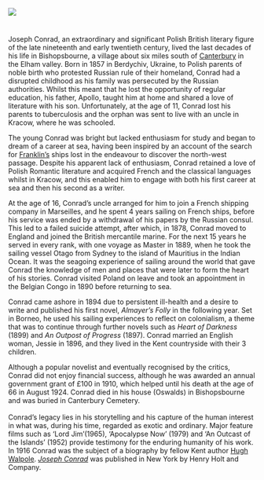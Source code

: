 <a href="https://juncture-digital.org"><img src="https://juncture-digital.org/images/ve-button.png"/></a>

<param author="Martin Watts" banner="https://stor.artstor.org/stor/977ef46e-5678-49cc-ba76-03b5e75bed20" layout="vtl" title="Joseph Conrad (1857-1924)" ve-config/> 

<param aliases="Bishopsbourne" eid="Q866348" ve-entity/>
<param aliases="Canterbury" eid="Q29303" ve-entity/>
<param aliases="Elham Valley" eid="Q5360119" ve-entity/>
<param center="Q866348" data-map primary zoom="10"/>

#

Joseph Conrad, an extraordinary and significant Polish British literary figure of the late nineteenth and early twentieth century, lived the last decades of his life in Bishopsbourne, a village about six miles south of [Canterbury](/canterbury/20c-canterbury-home) in the Elham valley. Born in 1857 in Berdychiv, Ukraine, to Polish parents of noble birth who protested Russian rule of their homeland, Conrad had a disrupted childhood as his family was persecuted by the Russian authorities. Whilst this meant that he lost the opportunity of regular education, his father, Apollo, taught him at home and shared a love of literature with his son. Unfortunately, at the age of 11, Conrad lost his parents to tuberculosis and the orphan was sent to live with an uncle in Kracow, where he was schooled. 
<param ve-image-v2 manifest="https://iiif.juncture-digital.org/gh:kent-map/images/19c/Bishopsbourne%20Village%20Hall%20-%20memorial%20plaque%20to%20Conrad%203%20MJC.jpg/manifest.json"> 
<param center="Q866348" data-map primary zoom="10"/>

The young Conrad was bright but lacked enthusiasm for study and began to dream of a career at sea, having been inspired by an account of the search for [Franklin’s](/19c/19c-franklin-biography) ships lost in the endeavour to discover the north-west passage. Despite his apparent lack of enthusiasm, Conrad retained a love of Polish Romantic literature and acquired French and the classical languages whilst in Kracow, and this enabled him to engage with both his first career at sea and then his second as a writer.
<param ve-image-v2 manifest="https://iiif.juncture-digital.org/gh:kent-map/images/19c/ErebusandTerror.jpg/manifest.json"> 

At the age of 16, Conrad’s uncle arranged for him to join a French shipping company in Marseilles, and he spent 4 years sailing on French ships, before his service was ended by a withdrawal of his papers by the Russian consul. This led to a failed suicide attempt, after which, in 1878, Conrad moved to England and joined the British mercantile marine. For the next 15 years he served in every rank, with one voyage as Master in 1889, when he took the sailing vessel Otago from Sydney to the island of Mauritius in the Indian Ocean. It was the seagoing experience of sailing around the world that gave Conrad the knowledge of men and places that were later to form the heart of his stories. Conrad visited Poland on leave and took an appointment in the Belgian Congo in 1890 before returning to sea. 
<param ve-image-v2 manifest="https://iiif.juncture-digital.org/wc:Otago_bark_1869.jpg/manifest.json"> 

Conrad came ashore in 1894 due to persistent ill-health and a desire to write and published his first novel, _Almayer’s Folly_ in the following year. Set in Borneo, he used his sailing experiences to reflect on colonialism, a theme that was to continue through further novels such as _Heart of Darkness_ (1899) and _An Outpost of Progress_ (1897). Conrad married an English woman, Jessie in 1896, and they lived in the Kent countryside with their 3 children. 
<param ve-image-v2 manifest="https://iiif.juncture-digital.org/gh:kent-map/images/19c/Rear of Oswalds - Bishopsbourne MJC.jpg/manifest.json"> 
<param center="Q866348" data-map primary zoom="10"/>

Although a popular novelist and eventually recognised by the critics, Conrad did not enjoy financial success, although he was awarded an annual government grant of £100 in 1910, which helped until his death at the age of 66 in August 1924. Conrad died in his house  (Oswalds) in Bishopsbourne and was buried in Canterbury Cemetery.
<br/><br/>
Conrad’s legacy lies in his storytelling and his capture of the human interest in what was, during his time, regarded as exotic and ordinary. Major feature films such as ‘Lord Jim’(1965), ‘Apocalypse Now’ (1979) and ‘An Outcast of the Islands’ (1952) provide testimony for the enduring humanity of his work. In 1916 Conrad was the subject of a biography by fellow Kent author [Hugh Walpole](/19c/19c-walpole-biography). [_Joseph Conrad_](https://www.gutenberg.org/files/52453/52453-h/52453-h.htm) was published in New York by Henry Holt and Company.
<param attribution="© Kate Davies" label="Joseph Conrad's grave" url="https://stor.artstor.org/stor/fdcf1896-22cd-41c2-917a-cd07a8621a22" ve-image/>
<param center="Q29303" data-map primary zoom="10"/>

